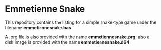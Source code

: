 # Emmetienne Snake

This repository contains the listing for a simple snake-type game under the filename **emmetiennesnake.bas**

A .prg file is also provided with the name **emmetiennesnake.prg**; also a disk image is provided with the name **emmetiennesnake.d64**

